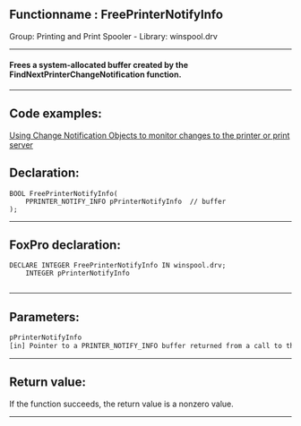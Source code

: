 <link rel="stylesheet" type="text/css" href="../../css/win32api.css">  
<link rel="stylesheet" href="https://cdnjs.cloudflare.com/ajax/libs/font-awesome/4.7.0/css/font-awesome.min.css">

## Functionname : FreePrinterNotifyInfo
Group: Printing and Print Spooler - Library: winspool.drv    
***  


#### Frees a system-allocated buffer created by the FindNextPrinterChangeNotification function.

***  


## Code examples:
[Using Change Notification Objects to monitor changes to the printer or print server](../../samples/sample_485.md)  

## Declaration:
```foxpro  
BOOL FreePrinterNotifyInfo(
	PPRINTER_NOTIFY_INFO pPrinterNotifyInfo  // buffer
);  
```  
***  


## FoxPro declaration:
```foxpro  
DECLARE INTEGER FreePrinterNotifyInfo IN winspool.drv;
	INTEGER pPrinterNotifyInfo
  
```  
***  


## Parameters:
```txt  
pPrinterNotifyInfo
[in] Pointer to a PRINTER_NOTIFY_INFO buffer returned from a call to the FindNextPrinterChangeNotification function. FreePrinterNotifyInfo deallocates this buffer.  
```  
***  


## Return value:
If the function succeeds, the return value is a nonzero value.  
***  

